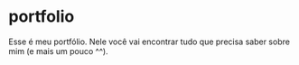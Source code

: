 # portfolio
Esse é meu portfólio. Nele você vai encontrar tudo que precisa saber sobre mim (e mais um pouco ^^).
